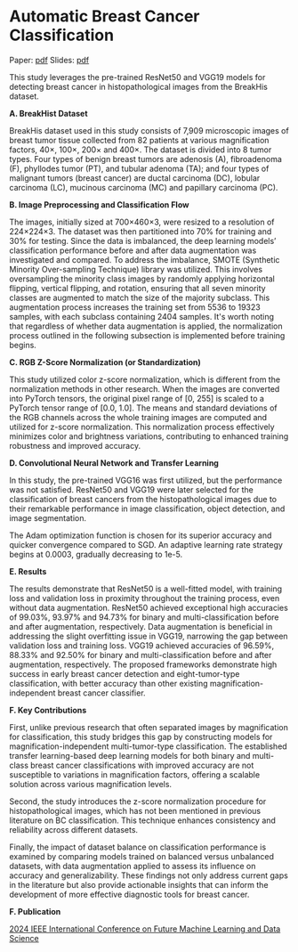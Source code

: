 # Automatic Breast Cancer Classification 

Paper: [pdf](https://doi.org/10.1109/FMLDS63805.2024.00075)
Slides: [pdf](https://github.com/kneshio/Breast-Cancer/blob/main/Breast%20Cancer%20Slides%20FMLDS2024.pdf)

This study leverages the pre-trained ResNet50 and VGG19 models for detecting breast cancer in histopathological images from the BreakHis dataset. 

**A.	BreakHist Dataset**

BreakHis dataset used in this study consists of 7,909 microscopic images of breast tumor tissue collected from 82 patients at various magnification factors, 40×, 100×, 200× and 400×. The dataset is divided into 8 tumor types. Four types of benign breast tumors are adenosis (A), fibroadenoma (F), phyllodes tumor (PT), and tubular adenoma (TA); and four types of malignant tumors (breast cancer) are ductal carcinoma (DC), lobular carcinoma (LC), mucinous carcinoma (MC) and papillary carcinoma (PC). 

**B.	Image Preprocessing and Classification Flow**

The images, initially sized at 700×460×3, were resized to a resolution of 224×224×3. The dataset was then partitioned into 70% for training and 30% for testing. Since the data is imbalanced, the deep learning models’ classification performance before and after data augmentation was investigated and compared. To address the imbalance, SMOTE (Synthetic Minority Over-sampling Technique) library was utilized. This involves oversampling the minority class images by randomly applying horizontal flipping, vertical flipping, and rotation, ensuring that all seven minority classes are augmented to match the size of the majority subclass. This augmentation process increases the training set from 5536 to 19323 samples, with each subclass containing 2404 samples. It's worth noting that regardless of whether data augmentation is applied, the normalization process outlined in the following subsection is implemented before training begins.

**C.  RGB Z-Score Normalization (or Standardization)**

This study utilized color z-score normalization, which is different from the normalization methods in other research. When the images are converted into PyTorch tensors, the original pixel range of [0, 255] is scaled to a PyTorch tensor range of [0.0, 1.0]. The means and standard deviations of the RGB channels across the whole training images are computed and utilized for z-score normalization. This normalization process effectively minimizes color and brightness variations, contributing to enhanced training robustness and improved accuracy.

**D.	Convolutional Neural Network and Transfer Learning**

In this study, the pre-trained VGG16 was first utilized, but the performance was not satisfied. ResNet50 and VGG19 were later selected for the classification of breast cancers from the histopathological images due to their remarkable performance in image classification, object detection, and image segmentation.

The Adam optimization function is chosen for its superior accuracy and quicker convergence compared to SGD. An adaptive learning rate strategy begins at 0.0003, gradually decreasing to 1e-5. 

**E. Results**

The results demonstrate that ResNet50 is a well-fitted model, with training loss and validation loss in proximity throughout the training process, even without data augmentation. ResNet50 achieved exceptional high accuracies of 99.03%, 93.97% and 94.73% for binary and multi-classification before and after augmentation, respectively. Data augmentation is beneficial in addressing the slight overfitting issue in VGG19, narrowing the gap between validation loss and training loss. VGG19 achieved accuracies of 96.59%, 88.33% and 92.50% for binary and multi-classification before and after augmentation, respectively. The proposed frameworks demonstrate high success in early breast cancer detection and eight-tumor-type classification, with better accuracy than other existing magnification-independent breast cancer classifier.

**F. Key Contributions**

First, unlike previous research that often separated images by magnification for classification, this study bridges this gap by constructing models for magnification-independent multi-tumor-type classification. The established transfer learning-based deep learning models for both binary and multi-class breast cancer classifications with improved accuracy are not susceptible to variations in magnification factors, offering a scalable solution across various magnification levels. 

Second, the study introduces the z-score normalization procedure for histopathological images, which has not been mentioned in previous literature on BC classification. This technique enhances consistency and reliability across different datasets. 

Finally, the impact of dataset balance on classification performance is examined by comparing models trained on balanced versus unbalanced datasets, with data augmentation applied to assess its influence on accuracy and generalizability. These findings not only address current gaps in the literature but also provide actionable insights that can inform the development of more effective diagnostic tools for breast cancer.

**F. Publication**

[2024 IEEE International Conference on Future Machine Learning and Data Science](https://www.fmlds.org/AcceptedPapers.php)
